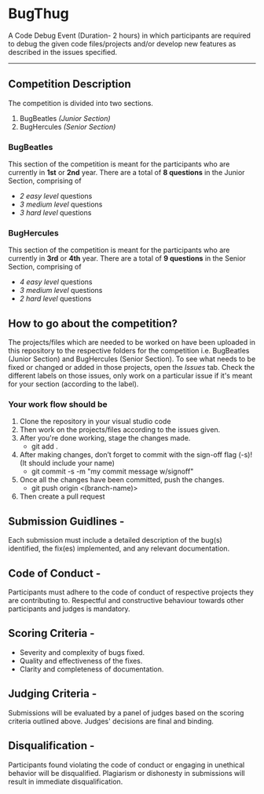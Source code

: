 # BugThug 

A Code Debug Event (Duration- 2 hours) in which participants are required to debug the given code files/projects and/or develop new features as described in the issues specified. 

----

## Competition Description 
The competition is divided into two sections. 
1. BugBeatles *(Junior Section)*
2. BugHercules *(Senior Section)*

### BugBeatles 
This section of the competition is meant for the participants who are currently in **1st** or **2nd** year.
There are a total of **8 questions** in the Junior Section, comprising of
- *2 easy level* questions 
- *3 medium level* questions 
- *3 hard level* questions

### BugHercules 
This section of the competition is meant for the participants who are currently in **3rd** or **4th** year. 
There are a total of **9 questions** in the Senior Section, comprising of
- *4 easy level* questions
- *3 medium level* questions 
- *2 hard level* questions

## How to go about the competition?
The projects/files which are needed to be worked on have been uploaded in this repository to the respective folders for the competition i.e. BugBeatles (Junior Section) and BugHercules (Senior Section). 
To see what needs to be fixed or changed or added in those projects, open the *Issues* tab. Check the different labels on those issues, only work on a particular issue if it's meant for your section (according to the label).

### Your work flow should be
1. Clone the repository in your visual studio code
2. Then work on the projects/files according to the issues given.
3. After you're done working, stage the changes made.
   - git add . 
4. After making changes, don’t forget to commit with the sign-off flag (-s)! (It should include your name)
   - git commit -s -m "my commit message w/signoff"
5. Once all the changes have been committed, push the changes.
   - git push origin <(branch-name)>
6. Then create a pull request

## Submission Guidlines - 
Each submission must include a detailed description of the bug(s) identified, the fix(es) implemented, and any relevant documentation.

## Code of Conduct - 
Participants must adhere to the code of conduct of respective projects they are contributing to. Respectful and constructive behaviour towards other participants and judges is mandatory. 

## Scoring Criteria - 
- Severity and complexity of bugs fixed.
- Quality and effectiveness of the fixes.
- Clarity and completeness of documentation.

## Judging Criteria - 
Submissions will be evaluated by a panel of judges based on the scoring criteria outlined above. 
Judges' decisions are final and binding.

## Disqualification - 
Participants found violating the code of conduct or engaging in unethical behavior will be disqualified. Plagiarism or dishonesty in submissions will result in immediate disqualification. 
